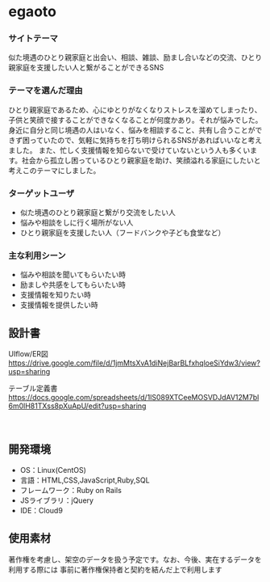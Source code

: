 # egaoto

### サイトテーマ
 似た境遇のひとり親家庭と出会い、相談、雑談、励まし合いなどの交流、ひとり親家庭を支援したい人と繋がることができるSNS
​
### テーマを選んだ理由
ひとり親家庭であるため、心にゆとりがなくなりストレスを溜めてしまったり、子供と笑顔で接することができなくなることが何度かあり。それが悩みでした。
身近に自分と同じ境遇の人はいなく、悩みを相談すること、共有し合うことができず困っていたので、気軽に気持ちを打ち明けられるSNSがあればいいなと考えました。
また、忙しく支援情報を知らないで受けていないという人も多くいます。社会から孤立し困っているひとり親家庭を助け、笑顔溢れる家庭にしたいと考えこのテーマにしました。
​
### ターゲットユーザ
* 似た境遇のひとり親家庭と繋がり交流をしたい人
* 悩みや相談をしに行く場所がない人
* ひとり親家庭を支援したい人（フードバンクや子ども食堂など）
​
### 主な利用シーン
* 悩みや相談を聞いてもらいたい時
* 励ましや共感をしてもらいたい時
* 支援情報を知りたい時
* 支援情報を提供したい時

## 設計書

UIflow/ER図
https://drive.google.com/file/d/1jmMtsXvA1diNejBarBLfxhqloeSiYdw3/view?usp=sharing

テーブル定義書
https://docs.google.com/spreadsheets/d/1lS089XTCeeMOSVDJdAV12M7bl6m0lH81TXss8pXuApU/edit?usp=sharing


​
## 開発環境
- OS：Linux(CentOS)
- 言語：HTML,CSS,JavaScript,Ruby,SQL
- フレームワーク：Ruby on Rails
- JSライブラリ：jQuery
- IDE：Cloud9
​
## 使用素材
著作権を考慮し、架空のデータを扱う予定です。なお、今後、実在するデータを利用する際には
事前に著作権保持者と契約を結んだ上で利用します